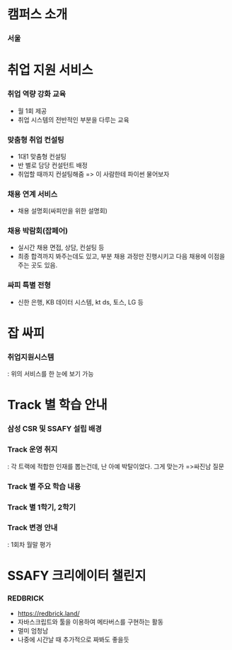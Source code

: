 # 캠퍼스 소개
### 서울

# 취업 지원 서비스
### 취업 역량 강화 교육
- 월 1회 제공
- 취업 시스템의 전반적인 부분을 다루는 교육
### 맞춤형 취업 컨설팅
- 1대1 맞춤형 컨설팅
- 반 별로 담당 컨설턴트 배정
- 취업할 때까지 컨설팅해줌 => 이 사람한테 파이썬 물어보자
### 채용 연계 서비스
- 채용 설명회(싸피만을 위한 설명회)
### 채용 박람회(잡페어)
- 실시간 채용 면접, 상담, 컨설팅 등
- 최종 합격까지 봐주는데도 있고, 부분 채용 과정만 진행시키고 다음 채용에 이점을 주는 곳도 있음.
### 싸피 특별 전형
- 신한 은행, KB 데이터 시스템, kt ds, 토스, LG 등

# 잡 싸피
### 취업지원시스템 
: 위의 서비스를 한 눈에 보기 가능

# Track 별 학습 안내
### 삼성 CSR 및 SSAFY 설립 배경
### Track 운영 취지
: 각 트랙에 적합한 인재를 뽑는건데, 난 아예 박탈이었다. 그게 맞는가 =>싸진남 질문
### Track 별 주요 학습 내용
### Track 별 1학기, 2학기
### Track 변경 안내
: 1회차 월말 평가

# SSAFY 크리에이터 챌린지
### REDBRICK
- https://redbrick.land/
- 자바스크립트와 툴을 이용하여 메타버스를 구현하는 활동
- 멀미 엄청남
- 나중에 시간날 때 추가적으로 짜봐도 좋을듯
